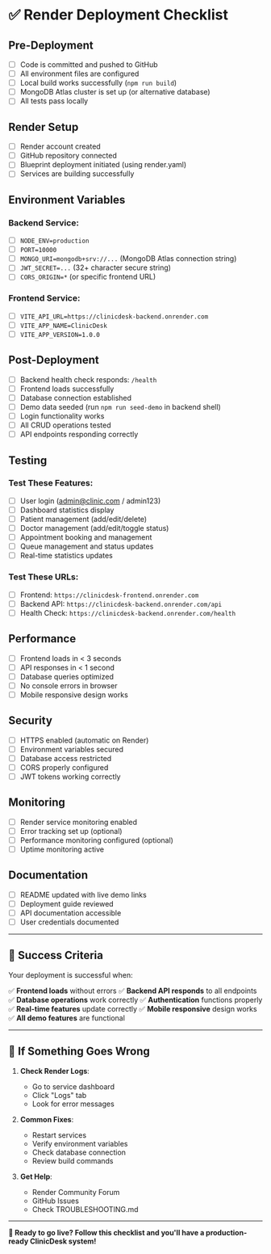 # ✅ Render Deployment Checklist

## Pre-Deployment

- [ ] Code is committed and pushed to GitHub
- [ ] All environment files are configured
- [ ] Local build works successfully (`npm run build`)
- [ ] MongoDB Atlas cluster is set up (or alternative database)
- [ ] All tests pass locally

## Render Setup

- [ ] Render account created
- [ ] GitHub repository connected
- [ ] Blueprint deployment initiated (using render.yaml)
- [ ] Services are building successfully

## Environment Variables

### Backend Service:

- [ ] `NODE_ENV=production`
- [ ] `PORT=10000`
- [ ] `MONGO_URI=mongodb+srv://...` (MongoDB Atlas connection string)
- [ ] `JWT_SECRET=...` (32+ character secure string)
- [ ] `CORS_ORIGIN=*` (or specific frontend URL)

### Frontend Service:

- [ ] `VITE_API_URL=https://clinicdesk-backend.onrender.com`
- [ ] `VITE_APP_NAME=ClinicDesk`
- [ ] `VITE_APP_VERSION=1.0.0`

## Post-Deployment

- [ ] Backend health check responds: `/health`
- [ ] Frontend loads successfully
- [ ] Database connection established
- [ ] Demo data seeded (run `npm run seed-demo` in backend shell)
- [ ] Login functionality works
- [ ] All CRUD operations tested
- [ ] API endpoints responding correctly

## Testing

### Test These Features:

- [ ] User login (admin@clinic.com / admin123)
- [ ] Dashboard statistics display
- [ ] Patient management (add/edit/delete)
- [ ] Doctor management (add/edit/toggle status)
- [ ] Appointment booking and management
- [ ] Queue management and status updates
- [ ] Real-time statistics updates

### Test These URLs:

- [ ] Frontend: `https://clinicdesk-frontend.onrender.com`
- [ ] Backend API: `https://clinicdesk-backend.onrender.com/api`
- [ ] Health Check: `https://clinicdesk-backend.onrender.com/health`

## Performance

- [ ] Frontend loads in < 3 seconds
- [ ] API responses in < 1 second
- [ ] Database queries optimized
- [ ] No console errors in browser
- [ ] Mobile responsive design works

## Security

- [ ] HTTPS enabled (automatic on Render)
- [ ] Environment variables secured
- [ ] Database access restricted
- [ ] CORS properly configured
- [ ] JWT tokens working correctly

## Monitoring

- [ ] Render service monitoring enabled
- [ ] Error tracking set up (optional)
- [ ] Performance monitoring configured (optional)
- [ ] Uptime monitoring active

## Documentation

- [ ] README updated with live demo links
- [ ] Deployment guide reviewed
- [ ] API documentation accessible
- [ ] User credentials documented

---

## 🎯 Success Criteria

Your deployment is successful when:

✅ **Frontend loads** without errors
✅ **Backend API responds** to all endpoints  
✅ **Database operations** work correctly
✅ **Authentication** functions properly
✅ **Real-time features** update correctly
✅ **Mobile responsive** design works
✅ **All demo features** are functional

---

## 🚨 If Something Goes Wrong

1. **Check Render Logs**:

   - Go to service dashboard
   - Click "Logs" tab
   - Look for error messages

2. **Common Fixes**:

   - Restart services
   - Verify environment variables
   - Check database connection
   - Review build commands

3. **Get Help**:
   - Render Community Forum
   - GitHub Issues
   - Check TROUBLESHOOTING.md

---

**🎉 Ready to go live? Follow this checklist and you'll have a production-ready ClinicDesk system!**
